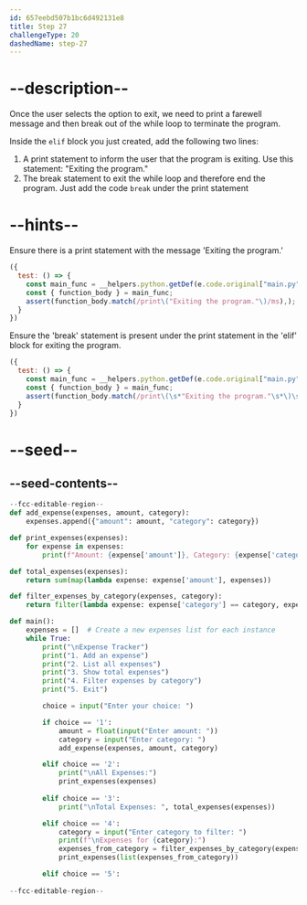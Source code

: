 ```yaml
---
id: 657eebd507b1bc6d492131e8
title: Step 27
challengeType: 20
dashedName: step-27
---
```


# --description--

Once the user selects the option to exit, we need to print a farewell message and then break out of the while loop to terminate the program.

Inside the `elif` block you just created, add the following two lines:

1. A print statement to inform the user that the program is exiting. Use this statement: "Exiting the program."
2. The break statement to exit the while loop and therefore end the program. Just add the code `break` under the print statement

# --hints--


Ensure there is a print statement with the message 'Exiting the program.'

```js
({
  test: () => {
    const main_func = __helpers.python.getDef(e.code.original["main.py"], "main");
    const { function_body } = main_func;
    assert(function_body.match(/print\("Exiting the program."\)/ms),);
  }
})

```

Ensure the 'break' statement is present under the print statement in the 'elif' block for exiting the program.

```js
({
  test: () => {
    const main_func = __helpers.python.getDef(e.code.original["main.py"], "main");
    const { function_body } = main_func;
    assert(function_body.match(/print\(\s*"Exiting the program."\s*\)\s*;?\s*break\s*;?(\n|\r\n|\r)?/ms),);
  }
})

```

# --seed--

## --seed-contents--

```py
--fcc-editable-region--
def add_expense(expenses, amount, category):
    expenses.append({"amount": amount, "category": category})

def print_expenses(expenses):
    for expense in expenses:
        print(f"Amount: {expense['amount']}, Category: {expense['category']}")

def total_expenses(expenses):
    return sum(map(lambda expense: expense['amount'], expenses))

def filter_expenses_by_category(expenses, category):
    return filter(lambda expense: expense['category'] == category, expenses)

def main():
    expenses = []  # Create a new expenses list for each instance
    while True:
        print("\nExpense Tracker")
        print("1. Add an expense")
        print("2. List all expenses")
        print("3. Show total expenses")
        print("4. Filter expenses by category")
        print("5. Exit")

        choice = input("Enter your choice: ")

        if choice == '1':
            amount = float(input("Enter amount: "))
            category = input("Enter category: ")
            add_expense(expenses, amount, category)

        elif choice == '2':
            print("\nAll Expenses:")
            print_expenses(expenses)
            
        elif choice == '3':
            print("\nTotal Expenses: ", total_expenses(expenses))

        elif choice == '4':
            category = input("Enter category to filter: ")
            print(f"\nExpenses for {category}:")
            expenses_from_category = filter_expenses_by_category(expenses, category)
            print_expenses(list(expenses_from_category))

        elif choice == '5':
            
--fcc-editable-region--
```
